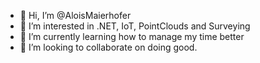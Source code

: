 - 👋 Hi, I’m @AloisMaierhofer
- 👀 I’m interested in .NET, IoT, PointClouds and Surveying
- 🌱 I’m currently learning how to manage my time better
- 💞️ I’m looking to collaborate on doing good.

<!---
AloisMaierhofer/AloisMaierhofer is a ✨ special ✨ repository because its `README.md` (this file) appears on your GitHub profile.
You can click the Preview link to take a look at your changes.
--->
